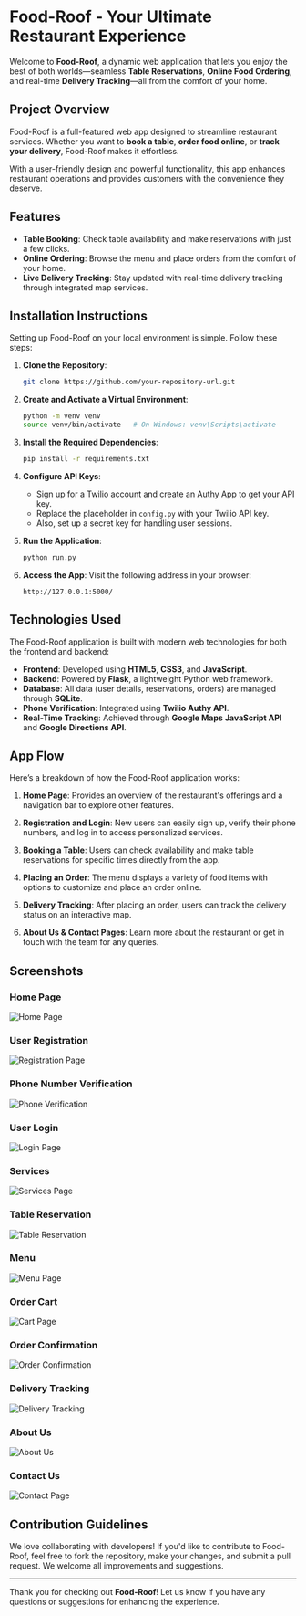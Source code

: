# Food-Roof - Your Ultimate Restaurant Experience

Welcome to **Food-Roof**, a dynamic web application that lets you enjoy the best of both worlds—seamless **Table Reservations**, **Online Food Ordering**, and real-time **Delivery Tracking**—all from the comfort of your home.

## Project Overview

Food-Roof is a full-featured web app designed to streamline restaurant services. Whether you want to **book a table**, **order food online**, or **track your delivery**, Food-Roof makes it effortless.

With a user-friendly design and powerful functionality, this app enhances restaurant operations and provides customers with the convenience they deserve.

## Features

- **Table Booking**: Check table availability and make reservations with just a few clicks.
- **Online Ordering**: Browse the menu and place orders from the comfort of your home.
- **Live Delivery Tracking**: Stay updated with real-time delivery tracking through integrated map services.

## Installation Instructions

Setting up Food-Roof on your local environment is simple. Follow these steps:

1. **Clone the Repository**:
    ```bash
    git clone https://github.com/your-repository-url.git
    ```

2. **Create and Activate a Virtual Environment**:
    ```bash
    python -m venv venv
    source venv/bin/activate   # On Windows: venv\Scripts\activate
    ```

3. **Install the Required Dependencies**:
    ```bash
    pip install -r requirements.txt
    ```

4. **Configure API Keys**:
    - Sign up for a Twilio account and create an Authy App to get your API key. 
    - Replace the placeholder in `config.py` with your Twilio API key.
    - Also, set up a secret key for handling user sessions.

5. **Run the Application**:
    ```bash
    python run.py
    ```

6. **Access the App**:
    Visit the following address in your browser:
    ```
    http://127.0.0.1:5000/
    ```

## Technologies Used

The Food-Roof application is built with modern web technologies for both the frontend and backend:

- **Frontend**: Developed using **HTML5**, **CSS3**, and **JavaScript**.
- **Backend**: Powered by **Flask**, a lightweight Python web framework.
- **Database**: All data (user details, reservations, orders) are managed through **SQLite**.
- **Phone Verification**: Integrated using **Twilio Authy API**.
- **Real-Time Tracking**: Achieved through **Google Maps JavaScript API** and **Google Directions API**.

## App Flow

Here’s a breakdown of how the Food-Roof application works:

1. **Home Page**: Provides an overview of the restaurant's offerings and a navigation bar to explore other features.
   
2. **Registration and Login**: New users can easily sign up, verify their phone numbers, and log in to access personalized services.
   
3. **Booking a Table**: Users can check availability and make table reservations for specific times directly from the app.
   
4. **Placing an Order**: The menu displays a variety of food items with options to customize and place an order online.

5. **Delivery Tracking**: After placing an order, users can track the delivery status on an interactive map.

6. **About Us & Contact Pages**: Learn more about the restaurant or get in touch with the team for any queries.

## Screenshots

### Home Page
![Home Page](https://user-images.githubusercontent.com/92647313/143268173-ff82236a-d49e-4ed1-85df-cb132b1be61f.png)

### User Registration
![Registration Page](https://user-images.githubusercontent.com/92647313/143269562-8892a106-5d79-435d-8443-d0033de8d29d.png)

### Phone Number Verification
![Phone Verification](https://user-images.githubusercontent.com/92647313/145669345-1664b46a-d8d8-4862-ae2e-65f2638bbc14.png)

### User Login
![Login Page](https://user-images.githubusercontent.com/92647313/143269879-8703fd51-d4f1-47ef-a82d-04ab302b3d00.png)

### Services
![Services Page](https://user-images.githubusercontent.com/92647313/143269862-a9794ea5-e50d-4a6b-bfef-397fb30ac60f.png)

### Table Reservation
![Table Reservation](https://user-images.githubusercontent.com/92647313/143269836-4c35eb47-ae86-41d9-90f1-6ea1b42ce566.png)

### Menu
![Menu Page](https://user-images.githubusercontent.com/92647313/143270255-39b2aa04-6469-4fe2-a009-7361a1ee66f7.png)

### Order Cart
![Cart Page](https://user-images.githubusercontent.com/92647313/143269901-21b84d5e-81d3-4ed8-a6be-42692c0ccc58.png)

### Order Confirmation
![Order Confirmation](https://user-images.githubusercontent.com/92647313/143270441-cb669f88-6d49-4f95-8540-5e5d7d1444f9.png)

### Delivery Tracking
![Delivery Tracking](https://user-images.githubusercontent.com/92647313/143269928-a232bfc6-8307-4ae9-9aa7-f7e97575199d.png)

### About Us
![About Us](https://user-images.githubusercontent.com/92647313/143269712-70a96ef3-38d8-46f9-b361-8eb2e07a8c94.png)

### Contact Us
![Contact Page](https://user-images.githubusercontent.com/92647313/143270006-6e1ab438-d112-44a0-be1e-a55a857a7dac.png)

## Contribution Guidelines

We love collaborating with developers! If you'd like to contribute to Food-Roof, feel free to fork the repository, make your changes, and submit a pull request. We welcome all improvements and suggestions.

---

Thank you for checking out **Food-Roof**! Let us know if you have any questions or suggestions for enhancing the experience.
